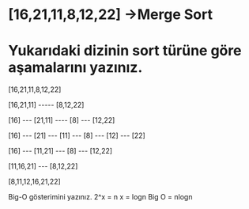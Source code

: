 # [16,21,11,8,12,22] ->Merge Sort

# Yukarıdaki dizinin sort türüne göre aşamalarını yazınız.
[16,21,11,8,12,22]

[16,21,11] ----- [8,12,22]

[16] --- [21,11] ---- [8] --- [12,22]

[16] --- [21] --- [11] --- [8] --- [12] --- [22]

[16] --- [11,21] --- [8] --- [12,22]

[11,16,21] --- [8,12,22]

[8,11,12,16,21,22]

Big-O gösterimini yazınız.
2^x = n
x = logn
Big O = nlogn